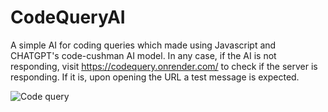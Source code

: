 # CodeQueryAI
A simple AI for coding queries which made using Javascript and CHATGPT's code-cushman AI model.
In any case, if the AI is not responding, visit https://codequery.onrender.com/ to check if the server is responding. If it is, upon opening the URL a test message is expected.

![Code query](https://user-images.githubusercontent.com/92310785/215258926-499fe109-71d6-4497-9b5e-6254469b1b37.png)
